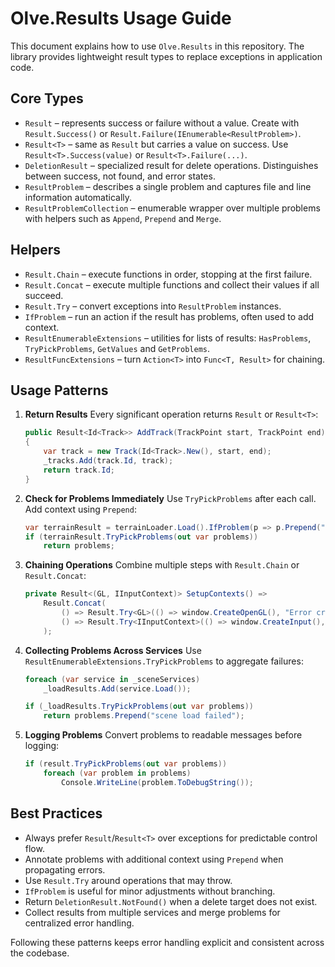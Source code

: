 # Olve.Results Usage Guide

This document explains how to use `Olve.Results` in this repository. The library provides lightweight result types to replace exceptions in application code.

## Core Types

- `Result` – represents success or failure without a value. Create with `Result.Success()` or `Result.Failure(IEnumerable<ResultProblem>)`.
- `Result<T>` – same as `Result` but carries a value on success. Use `Result<T>.Success(value)` or `Result<T>.Failure(...)`.
- `DeletionResult` – specialized result for delete operations. Distinguishes between success, not found, and error states.
- `ResultProblem` – describes a single problem and captures file and line information automatically.
- `ResultProblemCollection` – enumerable wrapper over multiple problems with helpers such as `Append`, `Prepend` and `Merge`.

## Helpers

- `Result.Chain` – execute functions in order, stopping at the first failure.
- `Result.Concat` – execute multiple functions and collect their values if all succeed.
- `Result.Try` – convert exceptions into `ResultProblem` instances.
- `IfProblem` – run an action if the result has problems, often used to add context.
- `ResultEnumerableExtensions` – utilities for lists of results: `HasProblems`, `TryPickProblems`, `GetValues` and `GetProblems`.
- `ResultFuncExtensions` – turn `Action<T>` into `Func<T, Result>` for chaining.

## Usage Patterns

1. **Return Results**
   Every significant operation returns `Result` or `Result<T>`:
   ```csharp
   public Result<Id<Track>> AddTrack(TrackPoint start, TrackPoint end)
   {
       var track = new Track(Id<Track>.New(), start, end);
       _tracks.Add(track.Id, track);
       return track.Id;
   }
   ```

2. **Check for Problems Immediately**
   Use `TryPickProblems` after each call. Add context using `Prepend`:
   ```csharp
   var terrainResult = terrainLoader.Load().IfProblem(p => p.Prepend("loading terrain"));
   if (terrainResult.TryPickProblems(out var problems))
       return problems;
   ```

3. **Chaining Operations**
   Combine multiple steps with `Result.Chain` or `Result.Concat`:
   ```csharp
   private Result<(GL, IInputContext)> SetupContexts() =>
       Result.Concat(
           () => Result.Try<GL>(() => window.CreateOpenGL(), "Error creating GL"),
           () => Result.Try<IInputContext>(() => window.CreateInput(), "Error creating input")
       );
   ```

4. **Collecting Problems Across Services**
   Use `ResultEnumerableExtensions.TryPickProblems` to aggregate failures:
   ```csharp
   foreach (var service in _sceneServices)
       _loadResults.Add(service.Load());

   if (_loadResults.TryPickProblems(out var problems))
       return problems.Prepend("scene load failed");
   ```

5. **Logging Problems**
   Convert problems to readable messages before logging:
   ```csharp
   if (result.TryPickProblems(out var problems))
       foreach (var problem in problems)
           Console.WriteLine(problem.ToDebugString());
   ```

## Best Practices

- Always prefer `Result`/`Result<T>` over exceptions for predictable control flow.
- Annotate problems with additional context using `Prepend` when propagating errors.
- Use `Result.Try` around operations that may throw.
- `IfProblem` is useful for minor adjustments without branching.
- Return `DeletionResult.NotFound()` when a delete target does not exist.
- Collect results from multiple services and merge problems for centralized error handling.

Following these patterns keeps error handling explicit and consistent across the codebase.
